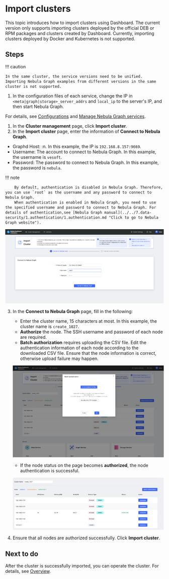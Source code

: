 # Import clusters

This topic introduces how to import clusters using Dashboard. The current version only supports importing clusters deployed by the official DEB or RPM packages and clusters created by Dashboard. Currently, importing clusters deployed by Docker and Kubernetes is not supported.

## Steps

!!! caution

    In the same cluster, the service versions need to be unified. Importing Nebula Graph examples from different versions in the same cluster is not supported.

1. In the configuration files of each service, change the IP in `<meta|graph|storage>_server_addrs` and `local_ip` to the server's IP, and then start Nebula Graph.

  For details, see [Configurations](../../5.configurations-and-logs/1.configurations/1.configurations.md) and [Manage Nebula Graph services](../../4.deployment-and-installation/manage-service.md).

1. In the **Cluster management** page, click **Import cluster**.
2. In the **Import cluster** page, enter the information of **Connect to Nebula Graph**.
  - Graphd Host: <The format of Graphd Host is the IP port of one of the Graphd processes>:n<Port>. In this example, the IP is `192.168.8.157:9669`.
  - Username: The account to connect to Nebula Graph. In this example, the username is `vesoft`.
  - Password: The password to connect to Nebula Graph. In this example, the password is `nebula`.

  !!! note

        By default, authentication is disabled in Nebula Graph. Therefore, you can use `root` as the username and any password to connect to Nebula Graph.
        When authentication is enabled in Nebula Graph, you need to use the specified username and password to connect to Nebula Graph. For details of authentication,see [Nebula Graph manual](../../7.data-security/1.authentication/1.authentication.md "Click to go to Nebula Graph website").

   ![connect](../figs/ds-025.png)

3. In the **Connect to Nebula Graph** page, fill in the following:
   - Enter the cluster name, 15 characters at most. In this example, the cluster name is `create_1027`.
   - **Authorize** the node. The SSH username and password of each node are required.
   - **Batch authorization** requires uploading the CSV file. Edit the authentication information of each node according to the downloaded CSV file. Ensure that the node information is correct, otherwise upload failure may happen.
  
    ![Batch authentication](../figs/ds-026.png)
  
   - If the node status on the page becomes **authorized**, the node authentication is successful.
  
    ![Authorize](../figs/ds-027.png)

4. Ensure that all nodes are authorized successfully. Click **Import cluster**.

## Next to do

After the cluster is successfully imported, you can operate the cluster. For details, see [Overview](../4.cluster-operator/1.overview.md).
